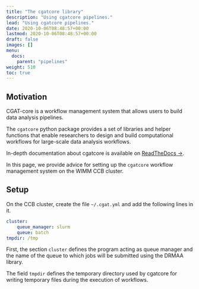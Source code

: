 ```yaml
---
title: "The cgatcore library"
description: "Using cgatcore pipelines."
lead: "Using cgatcore pipelines."
date: 2020-10-06T08:48:57+00:00
lastmod: 2020-10-06T08:48:57+00:00
draft: false
images: []
menu:
  docs:
    parent: "pipelines"
weight: 510
toc: true
---
```


## Motivation

CGAT-core is a workflow management system that allows users to build data
analysis pipelines.

The `cgatcore` python package provides a set of libraries and helper
functions that enable researchers to design and build computational workflows
for large-scale data analysis workflows.

In-depth documentation about cgatcore is available on
[ReadTheDocs →][cgatcore-readthedocs].

In this page, we provide advice for setting up the `cgatcore` workflow
management system on the WIMM CCB cluster.

## Setup

On the CCB cluster, create the file `~/.cgat.yml` and add the following lines
in it.

```yaml
cluster:
    queue_manager: slurm
    queue: batch
tmpdir: /tmp
```

First, the section `cluster` defines the program acting as queue manager and the name
of the queue to which jobs will be submitted using the DRMAA library.

The field `tmpdir` defines the temporary directory used by cgatcore for writing
temporary files during the execution of workflows.

[cgatcore-readthedocs]: https://cgat-core.readthedocs.io/en/latest/
